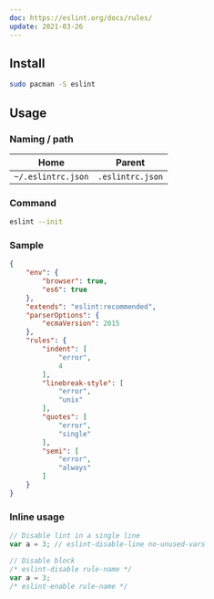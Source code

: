 ```yaml
---
doc: https://eslint.org/docs/rules/
update: 2021-03-26
---
```


## Install

```bash
sudo pacman -S eslint
```

## Usage

### Naming / path

| Home | Parent |
| ---- | ------ |
| `~/.eslintrc.json` | `.eslintrc.json` |

### Command

```bash
eslint --init
```

### Sample

```json
{
    "env": {
        "browser": true,
        "es6": true
    },
    "extends": "eslint:recommended",
    "parserOptions": {
        "ecmaVersion": 2015
    },
    "rules": {
        "indent": [
            "error",
            4
        ],
        "linebreak-style": [
            "error",
            "unix"
        ],
        "quotes": [
            "error",
            "single"
        ],
        "semi": [
            "error",
            "always"
        ]
    }
}
```

### Inline usage

```javascript
// Disable lint in a single line
var a = 3; // eslint-disable-line no-unused-vars

// Disable block
/* eslint-disable rule-name */
var a = 3;
/* eslint-enable rule-name */
```
